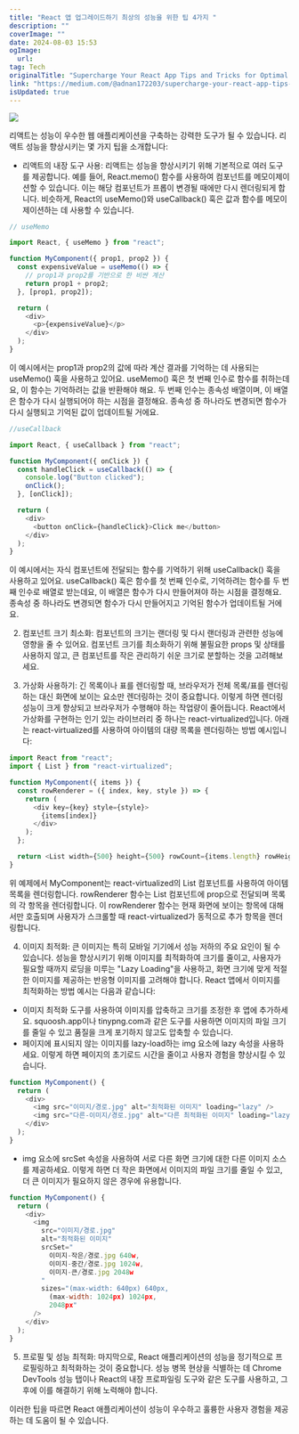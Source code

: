 ```yaml
---
title: "React 앱 업그레이드하기 최상의 성능을 위한 팁 4가지 "
description: ""
coverImage: ""
date: 2024-08-03 15:53
ogImage:
  url:
tag: Tech
originalTitle: "Supercharge Your React App Tips and Tricks for Optimal Performance"
link: "https://medium.com/@adnan172203/supercharge-your-react-app-tips-and-tricks-for-optimal-performance-ee56b1b21982"
isUpdated: true
---
```


<img src="/assets/img/SuperchargeYourReactAppTipsandTricksforOptimalPerformance_0.png" />

리액트는 성능이 우수한 웹 애플리케이션을 구축하는 강력한 도구가 될 수 있습니다. 리액트 성능을 향상시키는 몇 가지 팁을 소개합니다:

- 리액트의 내장 도구 사용: 리액트는 성능을 향상시키기 위해 기본적으로 여러 도구를 제공합니다. 예를 들어, React.memo() 함수를 사용하여 컴포넌트를 메모이제이션할 수 있습니다. 이는 해당 컴포넌트가 프롭이 변경될 때에만 다시 렌더링되게 합니다. 비슷하게, React의 useMemo()와 useCallback() 훅은 값과 함수를 메모이제이션하는 데 사용할 수 있습니다.

```js
// useMemo

import React, { useMemo } from "react";

function MyComponent({ prop1, prop2 }) {
  const expensiveValue = useMemo(() => {
    // prop1과 prop2를 기반으로 한 비싼 계산
    return prop1 + prop2;
  }, [prop1, prop2]);

  return (
    <div>
      <p>{expensiveValue}</p>
    </div>
  );
}
```

<!-- seedividend - 사각형 -->

<ins class="adsbygoogle"
     style="display:block"
     data-ad-client="ca-pub-4877378276818686"
     data-ad-slot="1898504329"
     data-ad-format="auto"
     data-full-width-responsive="true"></ins>

<script>
     (adsbygoogle = window.adsbygoogle || []).push({});
</script>

이 예시에서는 prop1과 prop2의 값에 따라 계산 결과를 기억하는 데 사용되는 useMemo() 훅을 사용하고 있어요. useMemo() 훅은 첫 번째 인수로 함수를 취하는데요, 이 함수는 기억하려는 값을 반환해야 해요. 두 번째 인수는 종속성 배열이며, 이 배열은 함수가 다시 실행되어야 하는 시점을 결정해요. 종속성 중 하나라도 변경되면 함수가 다시 실행되고 기억된 값이 업데이트될 거에요.

```js
//useCallback

import React, { useCallback } from "react";

function MyComponent({ onClick }) {
  const handleClick = useCallback(() => {
    console.log("Button clicked");
    onClick();
  }, [onClick]);

  return (
    <div>
      <button onClick={handleClick}>Click me</button>
    </div>
  );
}
```

이 예시에서는 자식 컴포넌트에 전달되는 함수를 기억하기 위해 useCallback() 훅을 사용하고 있어요. useCallback() 훅은 함수를 첫 번째 인수로, 기억하려는 함수를 두 번째 인수로 배열로 받는데요, 이 배열은 함수가 다시 만들어져야 하는 시점을 결정해요. 종속성 중 하나라도 변경되면 함수가 다시 만들어지고 기억된 함수가 업데이트될 거에요.

2. 컴포넌트 크기 최소화: 컴포넌트의 크기는 랜더링 및 다시 랜더링과 관련한 성능에 영향을 줄 수 있어요. 컴포넌트 크기를 최소화하기 위해 불필요한 props 및 상태를 사용하지 않고, 큰 컴포넌트를 작은 관리하기 쉬운 크기로 분할하는 것을 고려해보세요.

<!-- seedividend - 사각형 -->

<ins class="adsbygoogle"
     style="display:block"
     data-ad-client="ca-pub-4877378276818686"
     data-ad-slot="1898504329"
     data-ad-format="auto"
     data-full-width-responsive="true"></ins>

<script>
     (adsbygoogle = window.adsbygoogle || []).push({});
</script>

3. 가상화 사용하기: 긴 목록이나 표를 렌더링할 때, 브라우저가 전체 목록/표를 렌더링하는 대신 화면에 보이는 요소만 렌더링하는 것이 중요합니다. 이렇게 하면 렌더링 성능이 크게 향상되고 브라우저가 수행해야 하는 작업량이 줄어듭니다. React에서 가상화를 구현하는 인기 있는 라이브러리 중 하나는 react-virtualized입니다. 아래는 react-virtualized를 사용하여 아이템의 대량 목록을 렌더링하는 방법 예시입니다:

```js
import React from "react";
import { List } from "react-virtualized";

function MyComponent({ items }) {
  const rowRenderer = ({ index, key, style }) => {
    return (
      <div key={key} style={style}>
        {items[index]}
      </div>
    );
  };

  return <List width={500} height={500} rowCount={items.length} rowHeight={50} rowRenderer={rowRenderer} />;
}
```

위 예제에서 MyComponent는 react-virtualized의 List 컴포넌트를 사용하여 아이템 목록을 렌더링합니다. rowRenderer 함수는 List 컴포넌트에 prop으로 전달되며 목록의 각 항목을 렌더링합니다. 이 rowRenderer 함수는 현재 화면에 보이는 항목에 대해서만 호출되며 사용자가 스크롤할 때 react-virtualized가 동적으로 추가 항목을 렌더링합니다.

4. 이미지 최적화: 큰 이미지는 특히 모바일 기기에서 성능 저하의 주요 요인이 될 수 있습니다. 성능을 향상시키기 위해 이미지를 최적화하여 크기를 줄이고, 사용자가 필요할 때까지 로딩을 미루는 "Lazy Loading"을 사용하고, 화면 크기에 맞게 적절한 이미지를 제공하는 반응형 이미지를 고려해야 합니다. React 앱에서 이미지를 최적화하는 방법 예시는 다음과 같습니다:

<!-- seedividend - 사각형 -->

<ins class="adsbygoogle"
     style="display:block"
     data-ad-client="ca-pub-4877378276818686"
     data-ad-slot="1898504329"
     data-ad-format="auto"
     data-full-width-responsive="true"></ins>

<script>
     (adsbygoogle = window.adsbygoogle || []).push({});
</script>

- 이미지 최적화 도구를 사용하여 이미지를 압축하고 크기를 조정한 후 앱에 추가하세요. squoosh.app이나 tinypng.com과 같은 도구를 사용하면 이미지의 파일 크기를 줄일 수 있고 품질을 크게 포기하지 않고도 압축할 수 있습니다.
- 페이지에 표시되지 않는 이미지를 lazy-load하는 img 요소에 lazy 속성을 사용하세요. 이렇게 하면 페이지의 초기로드 시간을 줄이고 사용자 경험을 향상시킬 수 있습니다.

```js
function MyComponent() {
  return (
    <div>
      <img src="이미지/경로.jpg" alt="최적화된 이미지" loading="lazy" />
      <img src="다른-이미지/경로.jpg" alt="다른 최적화된 이미지" loading="lazy" />
    </div>
  );
}
```

- img 요소에 srcSet 속성을 사용하여 서로 다른 화면 크기에 대한 다른 이미지 소스를 제공하세요. 이렇게 하면 더 작은 화면에서 이미지의 파일 크기를 줄일 수 있고, 더 큰 이미지가 필요하지 않은 경우에 유용합니다.

```js
function MyComponent() {
  return (
    <div>
      <img
        src="이미지/경로.jpg"
        alt="최적화된 이미지"
        srcSet="
          이미지-작은/경로.jpg 640w,
          이미지-중간/경로.jpg 1024w,
          이미지-큰/경로.jpg 2048w
        "
        sizes="(max-width: 640px) 640px,
          (max-width: 1024px) 1024px,
          2048px"
      />
    </div>
  );
}
```

<!-- seedividend - 사각형 -->

<ins class="adsbygoogle"
     style="display:block"
     data-ad-client="ca-pub-4877378276818686"
     data-ad-slot="1898504329"
     data-ad-format="auto"
     data-full-width-responsive="true"></ins>

<script>
     (adsbygoogle = window.adsbygoogle || []).push({});
</script>

5. 프로필 및 성능 최적화: 마지막으로, React 애플리케이션의 성능을 정기적으로 프로필링하고 최적화하는 것이 중요합니다. 성능 병목 현상을 식별하는 데 Chrome DevTools 성능 탭이나 React의 내장 프로파일링 도구와 같은 도구를 사용하고, 그 후에 이를 해결하기 위해 노력해야 합니다.

이러한 팁을 따르면 React 애플리케이션이 성능이 우수하고 훌륭한 사용자 경험을 제공하는 데 도움이 될 수 있습니다.
